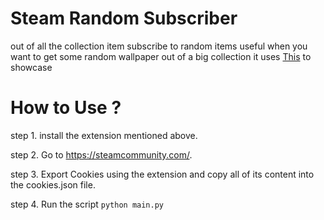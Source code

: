 # Steam Random Subscriber
out of all the collection item subscribe to random items 
useful when you want to get some random wallpaper out of a big collection
it uses [This](https://steamcommunity.com/sharedfiles/filedetails/?id=2017703319) to showcase

# How to Use ?
step 1. install the extension mentioned above.

step 2. Go to https://steamcommunity.com/. 

step 3. Export Cookies using the extension and copy all of its content into the cookies.json file.

step 4. Run the script `python main.py`
